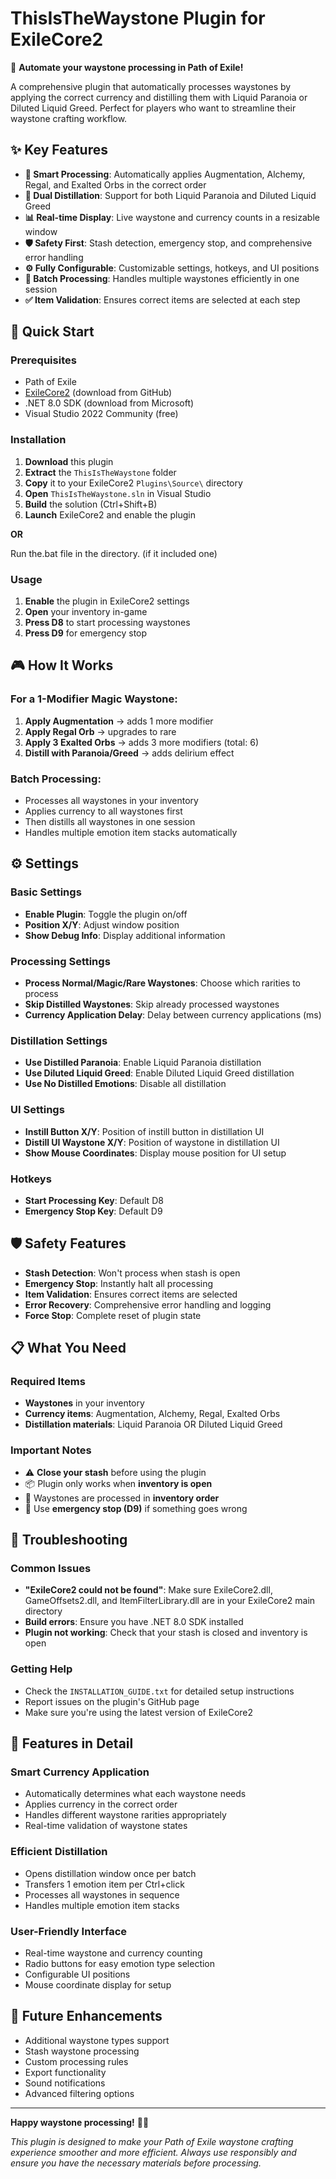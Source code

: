 # ThisIsTheWaystone Plugin for ExileCore2

🎯 **Automate your waystone processing in Path of Exile!**

A comprehensive plugin that automatically processes waystones by applying the correct currency and distilling them with Liquid Paranoia or Diluted Liquid Greed. Perfect for players who want to streamline their waystone crafting workflow.

## ✨ Key Features

- **🤖 Smart Processing**: Automatically applies Augmentation, Alchemy, Regal, and Exalted Orbs in the correct order
- **🧪 Dual Distillation**: Support for both Liquid Paranoia and Diluted Liquid Greed
- **📊 Real-time Display**: Live waystone and currency counts in a resizable window
- **🛡️ Safety First**: Stash detection, emergency stop, and comprehensive error handling
- **⚙️ Fully Configurable**: Customizable settings, hotkeys, and UI positions
- **🔄 Batch Processing**: Handles multiple waystones efficiently in one session
- **✅ Item Validation**: Ensures correct items are selected at each step

## 🚀 Quick Start

### Prerequisites
- Path of Exile
- [ExileCore2](https://github.com/ExileCore2/ExileCore2) (download from GitHub)
- .NET 8.0 SDK (download from Microsoft)
- Visual Studio 2022 Community (free)

### Installation
1. **Download** this plugin
2. **Extract** the `ThisIsTheWaystone` folder
3. **Copy** it to your ExileCore2 `Plugins\Source\` directory
4. **Open** `ThisIsTheWaystone.sln` in Visual Studio
5. **Build** the solution (Ctrl+Shift+B)
6. **Launch** ExileCore2 and enable the plugin

****OR****

Run the.bat file in the directory. (if it included one)

### Usage
1. **Enable** the plugin in ExileCore2 settings
2. **Open** your inventory in-game
3. **Press D8** to start processing waystones
4. **Press D9** for emergency stop

## 🎮 How It Works

### For a 1-Modifier Magic Waystone:
1. **Apply Augmentation** → adds 1 more modifier
2. **Apply Regal Orb** → upgrades to rare
3. **Apply 3 Exalted Orbs** → adds 3 more modifiers (total: 6)
4. **Distill with Paranoia/Greed** → adds delirium effect

### Batch Processing:
- Processes all waystones in your inventory
- Applies currency to all waystones first
- Then distills all waystones in one session
- Handles multiple emotion item stacks automatically

## ⚙️ Settings

### Basic Settings
- **Enable Plugin**: Toggle the plugin on/off
- **Position X/Y**: Adjust window position
- **Show Debug Info**: Display additional information

### Processing Settings
- **Process Normal/Magic/Rare Waystones**: Choose which rarities to process
- **Skip Distilled Waystones**: Skip already processed waystones
- **Currency Application Delay**: Delay between currency applications (ms)

### Distillation Settings
- **Use Distilled Paranoia**: Enable Liquid Paranoia distillation
- **Use Diluted Liquid Greed**: Enable Diluted Liquid Greed distillation
- **Use No Distilled Emotions**: Disable all distillation

### UI Settings
- **Instill Button X/Y**: Position of instill button in distillation UI
- **Distill UI Waystone X/Y**: Position of waystone in distillation UI
- **Show Mouse Coordinates**: Display mouse position for UI setup

### Hotkeys
- **Start Processing Key**: Default D8
- **Emergency Stop Key**: Default D9

## 🛡️ Safety Features

- **Stash Detection**: Won't process when stash is open
- **Emergency Stop**: Instantly halt all processing
- **Item Validation**: Ensures correct items are selected
- **Error Recovery**: Comprehensive error handling and logging
- **Force Stop**: Complete reset of plugin state

## 📋 What You Need

### Required Items
- **Waystones** in your inventory
- **Currency items**: Augmentation, Alchemy, Regal, Exalted Orbs
- **Distillation materials**: Liquid Paranoia OR Diluted Liquid Greed

### Important Notes
- ⚠️ **Close your stash** before using the plugin
- 📦 Plugin only works when **inventory is open**
- 🎯 Waystones are processed in **inventory order**
- 🛑 Use **emergency stop (D9)** if something goes wrong

## 🔧 Troubleshooting

### Common Issues
- **"ExileCore2 could not be found"**: Make sure ExileCore2.dll, GameOffsets2.dll, and ItemFilterLibrary.dll are in your ExileCore2 main directory
- **Build errors**: Ensure you have .NET 8.0 SDK installed
- **Plugin not working**: Check that your stash is closed and inventory is open

### Getting Help
- Check the `INSTALLATION_GUIDE.txt` for detailed setup instructions
- Report issues on the plugin's GitHub page
- Make sure you're using the latest version of ExileCore2

## 🎉 Features in Detail

### Smart Currency Application
- Automatically determines what each waystone needs
- Applies currency in the correct order
- Handles different waystone rarities appropriately
- Real-time validation of waystone states

### Efficient Distillation
- Opens distillation window once per batch
- Transfers 1 emotion item per Ctrl+click
- Processes all waystones in sequence
- Handles multiple emotion item stacks

### User-Friendly Interface
- Real-time waystone and currency counting
- Radio buttons for easy emotion type selection
- Configurable UI positions
- Mouse coordinate display for setup

## 🚀 Future Enhancements

- Additional waystone types support
- Stash waystone processing
- Custom processing rules
- Export functionality
- Sound notifications
- Advanced filtering options

---

**Happy waystone processing!** 🎯✨

*This plugin is designed to make your Path of Exile waystone crafting experience smoother and more efficient. Always use responsibly and ensure you have the necessary materials before processing.*
